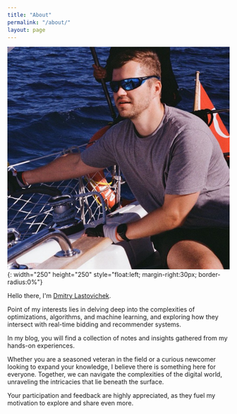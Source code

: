 ```yaml
---
title: "About"
permalink: "/about/"
layout: page
---
```

![](/assets/my-photo.jpg){: width="250" height="250" style="float:left; margin-right:30px; border-radius:0%"} 

Hello there, I'm [Dmitry Lastovichek](https://www.linkedin.com/in/lastovichek/).

Point of my interests lies in delving deep into the complexities of optimizations, algorithms, and machine learning, and exploring how they intersect with real-time bidding and recommender systems.

In my blog, you will find a collection of notes and insights gathered from my hands-on experiences.

Whether you are a seasoned veteran in the field or a curious newcomer looking to expand your knowledge, I believe there is something here for everyone. Together, we can navigate the complexities of the digital world, unraveling the intricacies that lie beneath the surface.

Your participation and feedback are highly appreciated, as they fuel my motivation to explore and share even more.

